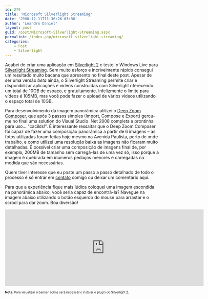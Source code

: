 ```yaml
---
id: 279
title: 'Microsoft Silverlight Streaming'
date: '2008-12-11T11:36:26-03:00'
author: 'Leandro Daniel'
layout: post
guid: /post/Microsoft-Silverlight-Streaming.aspx
permalink: /index.php/microsoft-silverlight-streaming/
categories:
    - Post
    - Silverlight
---
```


Acabei de criar uma aplicação em [Silverlight 2](http://www.microsoft.com/SILVERLIGHT/) e testei o Windows Live para [Silverlight Streaming](http://streaming.live.com/). Sem muito esforço e incrivelmente rápido consegui um resultado muito bacana que apresento no final deste post. Apesar de ser uma versão *beta* ainda, o Silverlight Streaming permite criar e disponibilizar aplicações e vídeos construídas com Silverlight oferecendo um total de 10GB de espaço, e gratuitamente. Infelizmente o limite para vídeos é 105MB, mas você pode fazer o upload de vários vídeos utilizando o espaço total de 10GB.

Para desenvolvimento da imagem panorâmica utilizei o [Deep Zoom Composer](http://www.microsoft.com/downloads/details.aspx?familyid=457b17b7-52bf-4bda-87a3-fa8a4673f8bf&displaylang=en), que após 3 passos simples (Import, Compose e Export) gerou-me no final uma solution do Visual Studio .Net 2008 completa e prontinha para uso… "cacilds!". É interessante ressaltar que o Deep Zoom Composer foi capaz de fazer uma composição panorâmica a partir de 6 imagens – as fotos utilizadas foram feitas hoje mesmo na Avenida Paulista, perto de onde trabalho, e como utilizei uma resolução baixa as imagens não ficaram muito detalhadas. É possível criar uma composição de imagens final de, por exemplo, 200MB de tamanho sem carregá-las de uma vez só, isso porque a imagem é quebrada em inúmeros pedaços menores e carregadas na medida que são necessárias.

Quem tiver interesse que eu poste um passo a passo detalhado de todo o processo é só entrar em [contato](http://www.leandrodaniel.com//contact) comigo ou deixar um comentário aqui.

Para que a experiência fique mais lúdica coloquei uma imagem escondida na panorâmica abaixo, você seria capaz de encontrá-la? Navegue na imagem abaixo utilizando o botão esquerdo do mouse para arrastar e o scrool para dar zoom. Boa diversão!

<iframe frameborder="0" scrolling="no" src="http://silverlight.services.live.com/invoke/85845/AvenidaPaulista/iframe.html" style="width: 650px; height: 250px"></iframe>

<font size="1">**Nota:** Para visualizar o banner acima será necessário instalar o plugin do Silverlight 2.</font>